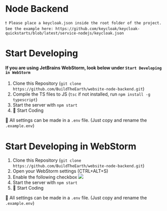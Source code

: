 # Node Backend

``❗ Please place a keycloak.json inside the root folder of the project. See the example here: https://github.com/keycloak/keycloak-quickstarts/blob/latest/service-nodejs/keycloak.json``

# Start Developing
#### If you are using JetBrains WebStorm, look below under `Start Developing in WebStorm`

1. Clone this Repository (`git clone https://github.com/BuildTheEarth/website-node-backend.git`)
2. Compile the TS files to JS (`tsc` if not installed, run `npm install -g typescript`)
3. Start the server with `npm start`
4. 🎉 Start Coding

📌 All settings can be made in a `.env` file. (Just copy and rename the `.example.env`)


# Start Developing in WebStorm
1. Clone this Repository (`git clone https://github.com/BuildTheEarth/website-node-backend.git`)
2. Open your WebStorm settings (CTRL+ALT+S)
3. Enable the following checkbox ![](https://i.arvserver.xyz/webstorm64_S0SyJU6BhQ.png)
4. Start the server with `npm start`
5. 🎉 Start Coding

📌 All settings can be made in a `.env` file. (Just copy and rename the `.example.env`)
